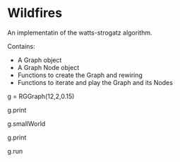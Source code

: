# Wildfires

An implementatin of the watts-strogatz algorithm.

Contains:
* A Graph object
* A Graph Node object
* Functions to create the Graph and rewiring
* Functions to iterate and play the Graph and its Nodes



g = RGGraph(12,2,0.15)

g.print

g.smallWorld

g.print

g.run
